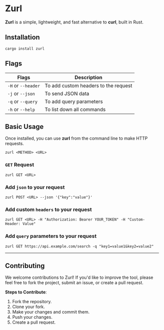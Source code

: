 # Zurl
**Zurl** is a simple, lightweight, and fast alternative to **curl**, built in Rust.

## Installation

```
cargo install zurl
```

## Flags

| Flags                      | Description                          |
|----------------------------|--------------------------------------|
| `-H` or `--header`          | To add custom headers to the request |
| `-j` or `--json`            | To send JSON data   |
| `-q` or `--query`           | To add query parameters |
| `-h` or `--help`            | To list down all commands |

## Basic Usage
Once installed, you can use **zurl** from the command line to make HTTP requests.

```
zurl <METHOD> <URL>
```

### `GET` Request

```
zurl GET <URL>
```

### Add `json` to your request

```
zurl POST <URL> --json '{"key":"value"}'
```

### Add custom `headers` to your request

```
zurl GET <URL> -H "Authorization: Bearer YOUR_TOKEN" -H "Custom-Header: Value"
```

### Add `query` parameters to your request

```
zurl GET https://api.example.com/search -q "key1=value1&key2=value2"
```

---

## Contributing
We welcome contributions to Zurl! If you'd like to improve the tool, please feel free to fork the project, submit an issue, or create a pull request.

**Steps to Contribute**:

1. Fork the repository.
2. Clone your fork.
3. Make your changes and commit them.
4. Push your changes.
5. Create a pull request.





